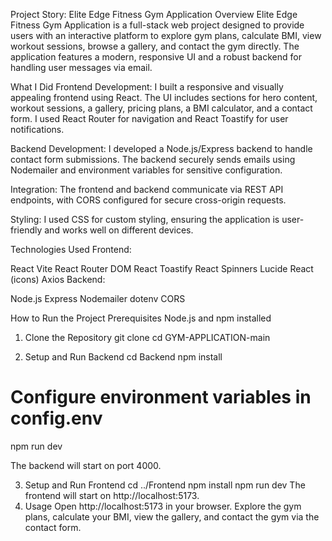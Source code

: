 Project Story: Elite Edge Fitness Gym Application
Overview
Elite Edge Fitness Gym Application is a full-stack web project designed to provide users with an interactive platform to explore gym plans, calculate BMI, view workout sessions, browse a gallery, and contact the gym directly. The application features a modern, responsive UI and a robust backend for handling user messages via email.

What I Did
Frontend Development:
I built a responsive and visually appealing frontend using React. The UI includes sections for hero content, workout sessions, a gallery, pricing plans, a BMI calculator, and a contact form. I used React Router for navigation and React Toastify for user notifications.

Backend Development:
I developed a Node.js/Express backend to handle contact form submissions. The backend securely sends emails using Nodemailer and environment variables for sensitive configuration.

Integration:
The frontend and backend communicate via REST API endpoints, with CORS configured for secure cross-origin requests.

Styling:
I used CSS for custom styling, ensuring the application is user-friendly and works well on different devices.

Technologies Used
Frontend:

React
Vite
React Router DOM
React Toastify
React Spinners
Lucide React (icons)
Axios
Backend:

Node.js
Express
Nodemailer
dotenv
CORS

How to Run the Project
Prerequisites
Node.js and npm installed
1. Clone the Repository
   git clone <your-repo-url>
   cd GYM-APPLICATION-main

2. Setup and Run Backend
   cd Backend
npm install
# Configure environment variables in config.env
npm run dev

The backend will start on port 4000.

3. Setup and Run Frontend
   cd ../Frontend
   npm install
   npm run dev
The frontend will start on http://localhost:5173.
4. Usage
Open http://localhost:5173 in your browser.
Explore the gym plans, calculate your BMI, view the gallery, and contact the gym via the contact form.
